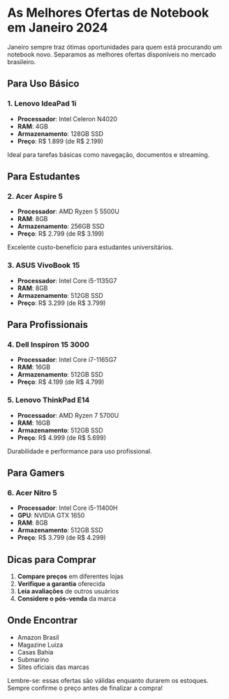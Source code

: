 # As Melhores Ofertas de Notebook em Janeiro 2024

Janeiro sempre traz ótimas oportunidades para quem está procurando um notebook novo. Separamos as melhores ofertas disponíveis no mercado brasileiro.

## Para Uso Básico

### 1. Lenovo IdeaPad 1i
- **Processador**: Intel Celeron N4020
- **RAM**: 4GB
- **Armazenamento**: 128GB SSD
- **Preço**: R$ 1.899 (de R$ 2.199)

Ideal para tarefas básicas como navegação, documentos e streaming.

## Para Estudantes

### 2. Acer Aspire 5
- **Processador**: AMD Ryzen 5 5500U
- **RAM**: 8GB
- **Armazenamento**: 256GB SSD
- **Preço**: R$ 2.799 (de R$ 3.199)

Excelente custo-benefício para estudantes universitários.

### 3. ASUS VivoBook 15
- **Processador**: Intel Core i5-1135G7
- **RAM**: 8GB
- **Armazenamento**: 512GB SSD
- **Preço**: R$ 3.299 (de R$ 3.799)

## Para Profissionais

### 4. Dell Inspiron 15 3000
- **Processador**: Intel Core i7-1165G7
- **RAM**: 16GB
- **Armazenamento**: 512GB SSD
- **Preço**: R$ 4.199 (de R$ 4.799)

### 5. Lenovo ThinkPad E14
- **Processador**: AMD Ryzen 7 5700U
- **RAM**: 16GB
- **Armazenamento**: 512GB SSD
- **Preço**: R$ 4.999 (de R$ 5.699)

Durabilidade e performance para uso profissional.

## Para Gamers

### 6. Acer Nitro 5
- **Processador**: Intel Core i5-11400H
- **GPU**: NVIDIA GTX 1650
- **RAM**: 8GB
- **Armazenamento**: 512GB SSD
- **Preço**: R$ 3.799 (de R$ 4.299)

## Dicas para Comprar

1. **Compare preços** em diferentes lojas
2. **Verifique a garantia** oferecida
3. **Leia avaliações** de outros usuários
4. **Considere o pós-venda** da marca

## Onde Encontrar

- Amazon Brasil
- Magazine Luiza
- Casas Bahia
- Submarino
- Sites oficiais das marcas

Lembre-se: essas ofertas são válidas enquanto durarem os estoques. Sempre confirme o preço antes de finalizar a compra!